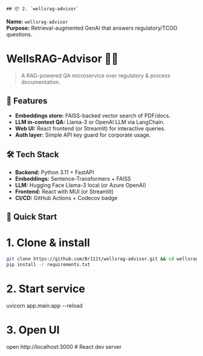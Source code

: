 ```
## 📦 2. `wellsrag-advisor`
```
**Name:** `wellsrag-advisor`  
**Purpose:** Retrieval-augmented GenAI that answers regulatory/TCOO questions.


# WellsRAG-Advisor 📑💡

> A RAG-powered QA microservice over regulatory & process documentation.

## 🚀 Features
- **Embeddings store:** FAISS-backed vector search of PDF/docs.  
- **LLM in-context QA:** Llama-3 or OpenAI LLM via LangChain.  
- **Web UI:** React frontend (or Streamlit) for interactive queries.  
- **Auth layer:** Simple API key guard for corporate usage.

## 🛠️ Tech Stack
- **Backend:** Python 3.11 + FastAPI  
- **Embeddings:** Sentence-Transformers + FAISS  
- **LLM:** Hugging Face Llama-3 local (or Azure OpenAI)  
- **Frontend:** React with MUI (or Streamlit)  
- **CI/CD:** GitHub Actions + Codecov badge

## 🚀 Quick Start


# 1. Clone & install
```bash
git clone https://github.com/Br111t/wellsrag-advisor.git && cd wellsrag-advisor
pip install -r requirements.txt
```
# 2. Start service
uvicorn app.main:app --reload

# 3. Open UI
open http://localhost:3000      # React dev server
